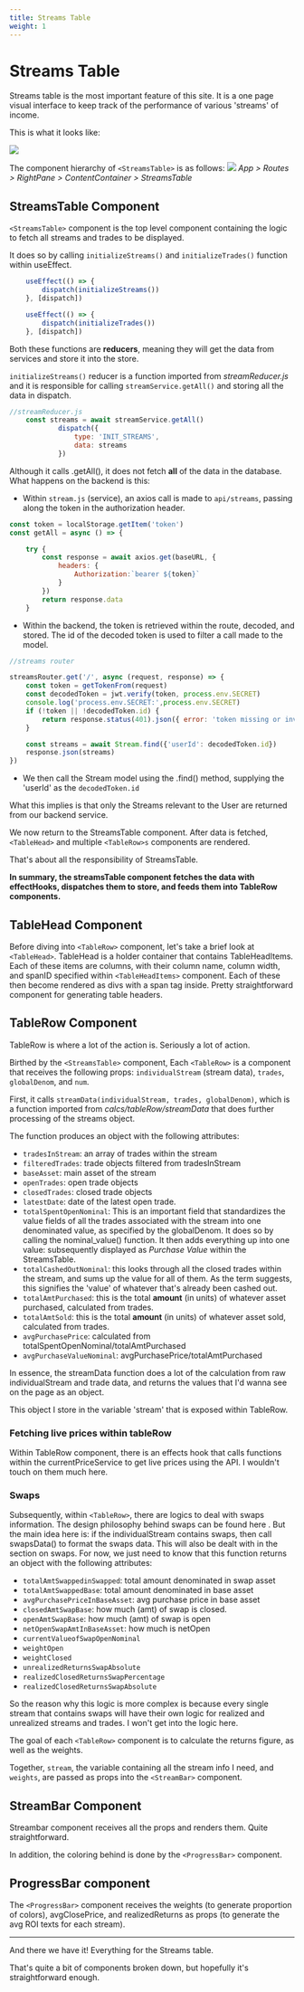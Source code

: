 ```yaml
---
title: Streams Table
weight: 1
---
```

# Streams Table

Streams table is the most important feature of this site. It is a one page visual interface to keep track of the performance of various 'streams' of income.

This is what it looks like:

![](https://res.cloudinary.com/dl4murstw/image/upload/v1634873545/Screenshot_2021-10-20_at_3.55.29_PM_vrpqp1.png)

The component hierarchy of `<StreamsTable>` is as follows:
![](https://res.cloudinary.com/dl4murstw/image/upload/v1644992688/Screenshot_2022-02-16_at_2.24.00_PM_cdcolc.png)
*App > Routes > RightPane > ContentContainer > StreamsTable*

## StreamsTable Component

`<StreamsTable>` component is the top level component containing the logic to fetch all streams and trades to be displayed.

It does so by calling `initializeStreams()` and `initializeTrades()` function within useEffect.

``` jsx
    useEffect(() => {
        dispatch(initializeStreams())
    }, [dispatch])

    useEffect(() => {
        dispatch(initializeTrades())
    }, [dispatch])
```

Both these functions are **reducers**, meaning they will get the data from services and store it into the store.

`initializeStreams()` reducer is a function imported from *streamReducer.js* and it is responsible for calling `streamService.getAll()` and storing all the data in dispatch.

``` javascript
//streamReducer.js
    const streams = await streamService.getAll()
            dispatch({
                type: 'INIT_STREAMS',
                data: streams
            })
```

Although it calls .getAll(), it does not fetch **all** of the data in the database. What happens on the backend is this:
- Within `stream.js` (service), an axios call is made to `api/streams`, passing along the token in the authorization header.

``` javascript
const token = localStorage.getItem('token')
const getAll = async () => {

    try {
        const response = await axios.get(baseURL, {
            headers: {
                Authorization:`bearer ${token}`
            }
        })
        return response.data
    }
```

- Within the backend, the token is retrieved within the route, decoded, and stored. The id of the decoded token is used to filter a call made to the model.
``` javascript {hl_lines=[4,5,11]}
//streams router

streamsRouter.get('/', async (request, response) => {
    const token = getTokenFrom(request)
    const decodedToken = jwt.verify(token, process.env.SECRET)
    console.log('process.env.SECRET:',process.env.SECRET)
    if (!token || !decodedToken.id) {
        return response.status(401).json({ error: 'token missing or invalid'})
    }

    const streams = await Stream.find({'userId': decodedToken.id})
    response.json(streams)
})
```

- We then call the Stream model using the .find() method, supplying the 'userId' as the `decodedToken.id`


What this implies is that only the Streams relevant to the User are returned from our backend service.

We now return to the StreamsTable component.  After data is fetched, `<TableHead>` and multiple `<TableRow>s` components are rendered.

That's about all the responsibility of StreamsTable.

**In summary, the streamsTable component fetches the data with effectHooks, dispatches them to store, and feeds them into TableRow components.**

## TableHead Component
Before diving into `<TableRow>` component, let's take a brief look at `<TableHead>`. TableHead is a holder container that contains TableHeadItems. Each of these items are columns, with their column name, column width, and spanID specified within `<TableHeadItems>` component. Each of these then become rendered as divs with a span tag inside. Pretty straightforward component for generating table headers.


## TableRow Component
TableRow is where a lot of the action is. Seriously a lot of action.

Birthed by the `<StreamsTable>` component,  Each `<TableRow>` is a component that receives the following props: `individualStream` (stream data), `trades`, `globalDenom`, and `num`.

First, it calls `streamData(individualStream, trades, globalDenom)`, which is a function imported from *calcs/tableRow/streamData* that does further processing of the streams object.

The function produces an object with the following attributes:
- `tradesInStream`: an array of trades within the stream
- `filteredTrades`: trade objects filtered from tradesInStream
- `baseAsset`: main asset of the stream
- `openTrades`: open trade objects
- `closedTrades`: closed trade objects
- `latestDate`: date of the latest open trade.
- `totalSpentOpenNominal`: This is an important field that standardizes the value fields of all the trades associated with the stream into one denominated value, as specified by the globalDenom. It does so by calling the nominal_value() function. It then adds everything up into one value: subsequently displayed as *Purchase Value* within the StreamsTable.
- `totalCashedOutNominal`: this looks through all the closed trades within the stream, and sums up the value for all of them. As the term suggests, this signifies the 'value' of whatever that's already been cashed out.
- `totalAmtPurchased`: this is the total **amount** (in units) of whatever asset purchased, calculated from trades.
- `totalAmtSold`: this is the total **amount** (in units) of whatever asset sold, calculated from trades.
- `avgPurchasePrice`: calculated from totalSpentOpenNominal/totalAmtPurchased
- `avgPurchaseValueNominal`: avgPurchasePrice/totalAmtPurchased

In essence, the streamData function does a lot of the calculation from raw individualStream and trade data, and returns the values that I'd wanna see on the page as an object.

This object I store in the variable 'stream' that is exposed within TableRow.

### Fetching live prices within tableRow
Within TableRow component, there is an effects hook that calls functions within the currentPriceService to get live prices using the API. I wouldn't touch on them much here.

### Swaps

Subsequently, within `<TableRow>`, there are logics to deal with swaps information. The design philosophy behind swaps can be found here <insert link>. But the main idea here is: if the individualStream contains swaps, then call swapsData() to format the swaps data. This will also be dealt with in the section on swaps. For now, we just need to know that this function returns an object with the following attributes:
- `totalAmtSwappedinSwapped`: total amount denominated in swap asset
- `totalAmtSwappedBase`: total amount denominated in base asset
- `avgPurchasePriceInBaseAsset`: avg purchase price in base asset
- `closedAmtSwapBase`: how much (amt) of swap is closed.
- `openAmtSwapBase`: how much (amt) of swap is open
- `netOpenSwapAmtInBaseAsset`: how much is netOpen
- `currentValueofSwapOpenNominal`
- `weightOpen`
- `weightClosed`
- `unrealizedReturnsSwapAbsolute`
- `realizedClosedReturnsSwapPercentage`
- `realizedClosedReturnsSwapAbsolute`

So the reason why this logic is more complex is because every single stream that contains swaps will have their own logic for realized and unrealized streams and trades. I won't get into the logic here.

The goal of each `<TableRow>` component is to calculate the returns figure, as well as the weights.

Together, `stream`, the variable containing all the stream info I need, and `weights`, are passed as props into the `<StreamBar>` component.


## StreamBar Component
Streambar component receives all the props and renders them. Quite straightforward.

In addition, the coloring behind is done by the `<ProgressBar>` component.

## ProgressBar component
The `<ProgressBar>` component receives the weights (to generate proportion of colors), avgClosePrice, and realizedReturns as props (to generate the avg ROI texts for each stream).

---

And there we have it! Everything for the Streams table.

That's quite a bit of components broken down, but hopefully it's straightforward enough. 
